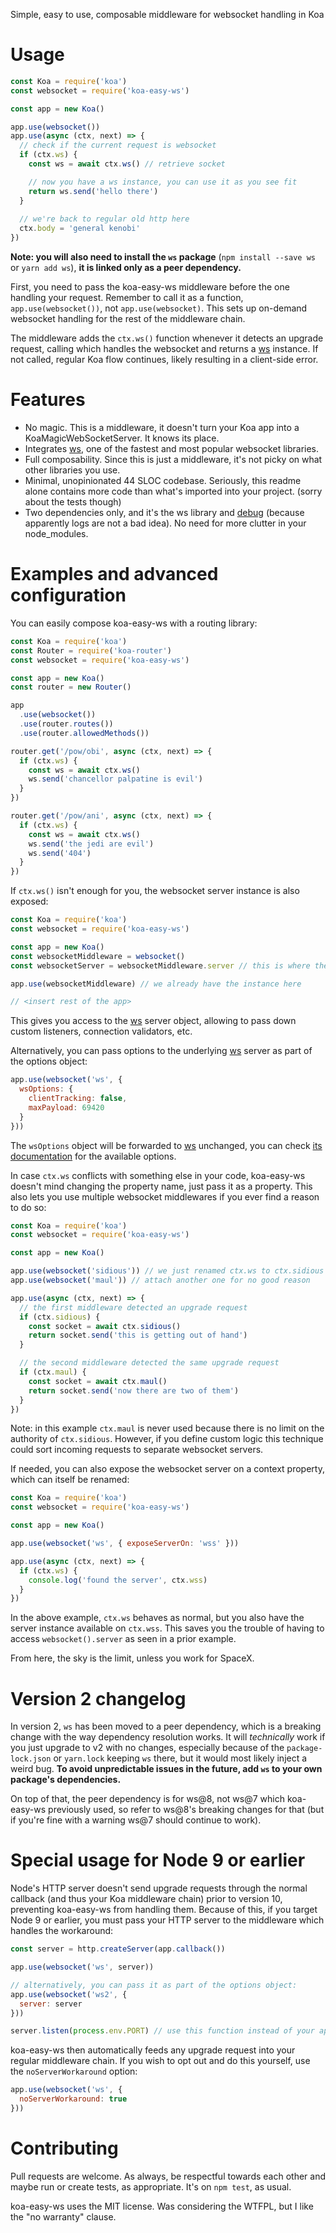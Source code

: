 Simple, easy to use, composable middleware for websocket handling in Koa

# Usage

```javascript
const Koa = require('koa')
const websocket = require('koa-easy-ws')

const app = new Koa()

app.use(websocket())
app.use(async (ctx, next) => {
  // check if the current request is websocket
  if (ctx.ws) {
    const ws = await ctx.ws() // retrieve socket

    // now you have a ws instance, you can use it as you see fit
    return ws.send('hello there')
  }
  
  // we're back to regular old http here
  ctx.body = 'general kenobi'
})
```

**Note: you will also need to install the `ws` package** (`npm install --save ws` or `yarn add ws`), **it is linked only as a peer dependency.**

First, you need to pass the koa-easy-ws middleware before the one handling your request. Remember to call it as a function, `app.use(websocket())`, not `app.use(websocket)`. This sets up on-demand websocket handling for the rest of the middleware chain.

The middleware adds the `ctx.ws()` function whenever it detects an upgrade request, calling which handles the websocket and returns a [ws][ws] instance. If not called, regular Koa flow continues, likely resulting in a client-side error.

# Features

 - No magic. This is a middleware, it doesn't turn your Koa app into a KoaMagicWebSocketServer. It knows its place.
 - Integrates [ws][ws], one of the fastest and most popular websocket libraries.
 - Full composability. Since this is just a middleware, it's not picky on what other libraries you use.
 - Minimal, unopinionated 44 SLOC codebase. Seriously, this readme alone contains more code than what's imported into your project. (sorry about the tests though)
 - Two dependencies only, and it's the ws library and [debug][debug] (because apparently logs are not a bad idea). No need for more clutter in your node_modules.

# Examples and advanced configuration

You can easily compose koa-easy-ws with a routing library:

```javascript
const Koa = require('koa')
const Router = require('koa-router')
const websocket = require('koa-easy-ws')

const app = new Koa()
const router = new Router()

app
  .use(websocket())
  .use(router.routes())
  .use(router.allowedMethods())

router.get('/pow/obi', async (ctx, next) => {
  if (ctx.ws) {
    const ws = await ctx.ws()
    ws.send('chancellor palpatine is evil')
  }
})

router.get('/pow/ani', async (ctx, next) => {
  if (ctx.ws) {
    const ws = await ctx.ws()
    ws.send('the jedi are evil')
    ws.send('404')
  }
})
```

If `ctx.ws()` isn't enough for you, the websocket server instance is also exposed:

```javascript
const Koa = require('koa')
const websocket = require('koa-easy-ws')

const app = new Koa()
const websocketMiddleware = websocket()
const websocketServer = websocketMiddleware.server // this is where the fun begins

app.use(websocketMiddleware) // we already have the instance here

// <insert rest of the app>
```

This gives you access to the [ws][ws] server object, allowing to pass down custom listeners, connection validators, etc.

Alternatively, you can pass options to the underlying [ws][ws] server as part of the options object:

```javascript
app.use(websocket('ws', {
  wsOptions: {
    clientTracking: false,
    maxPayload: 69420
  }
}))
```

The `wsOptions` object will be forwarded to [ws][ws] unchanged, you can check [its documentation][ws] for the available options.

In case `ctx.ws` conflicts with something else in your code, koa-easy-ws doesn't mind changing the property name, just pass it as a property. This also lets you use multiple websocket middlewares if you ever find a reason to do so:

```javascript
const Koa = require('koa')
const websocket = require('koa-easy-ws')

const app = new Koa()

app.use(websocket('sidious')) // we just renamed ctx.ws to ctx.sidious
app.use(websocket('maul')) // attach another one for no good reason

app.use(async (ctx, next) => {
  // the first middleware detected an upgrade request
  if (ctx.sidious) {
    const socket = await ctx.sidious()
    return socket.send('this is getting out of hand')
  }

  // the second middleware detected the same upgrade request
  if (ctx.maul) {
    const socket = await ctx.maul()
    return socket.send('now there are two of them')
  }
})
```

Note: in this example `ctx.maul` is never used because there is no limit on the authority of `ctx.sidious`. However, if you define custom logic this technique could sort incoming requests to separate websocket servers.

If needed, you can also expose the websocket server on a context property, which can itself be renamed:

```javascript
const Koa = require('koa')
const websocket = require('koa-easy-ws')

const app = new Koa()

app.use(websocket('ws', { exposeServerOn: 'wss' }))

app.use(async (ctx, next) => {
  if (ctx.ws) {
    console.log('found the server', ctx.wss)
  }
})
```

In the above example, `ctx.ws` behaves as normal, but you also have the server instance available on `ctx.wss`. This saves you the trouble of having to access `websocket().server` as seen in a prior example.

From here, the sky is the limit, unless you work for SpaceX.

# Version 2 changelog

In version 2, `ws` has been moved to a peer dependency, which is a breaking change with the way dependency resolution works. It will _technically_ work if you just upgrade to v2 with no changes, especially because of the `package-lock.json` or `yarn.lock` keeping `ws` there, but it would most likely inject a weird bug. **To avoid unpredictable issues in the future, add `ws` to your own package's dependencies.**

On top of that, the peer dependency is for ws@8, not ws@7 which koa-easy-ws previously used, so refer to ws@8's breaking changes for that (but if you're fine with a warning ws@7 should continue to work).

# Special usage for Node 9 or earlier

Node's HTTP server doesn't send upgrade requests through the normal callback (and thus your Koa middleware chain) prior to version 10, preventing koa-easy-ws from handling them. Because of this, if you target Node 9 or earlier, you must pass your HTTP server to the middleware which handles the workaround:

```javascript
const server = http.createServer(app.callback())

app.use(websocket('ws', server))

// alternatively, you can pass it as part of the options object:
app.use(websocket('ws2', {
  server: server
}))

server.listen(process.env.PORT) // use this function instead of your app.listen() call
```

koa-easy-ws then automatically feeds any upgrade request into your regular middleware chain. If you wish to opt out and do this yourself, use the `noServerWorkaround` option:

```javascript
app.use(websocket('ws', {
  noServerWorkaround: true
}))
```

# Contributing

Pull requests are welcome. As always, be respectful towards each other and maybe run or create tests, as appropriate. It's on `npm test`, as usual.

koa-easy-ws uses the MIT license. Was considering the WTFPL, but I like the "no warranty" clause.

[ws]: https://github.com/websockets/ws
[debug]: https://github.com/visionmedia/debug

